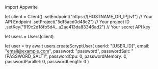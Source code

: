 import Appwrite

let client = Client()
    .setEndpoint("https://[HOSTNAME_OR_IP]/v1") // Your API Endpoint
    .setProject("5df5acd0d48c2") // Your project ID
    .setKey("919c2d18fb5d4...a2ae413da83346ad2") // Your secret API key

let users = Users(client)

let user = try await users.createScryptUser(
    userId: "[USER_ID]",
    email: "email@example.com",
    password: "password",
    passwordSalt: "[PASSWORD_SALT]",
    passwordCpu: 0,
    passwordMemory: 0,
    passwordParallel: 0,
    passwordLength: 0
)

